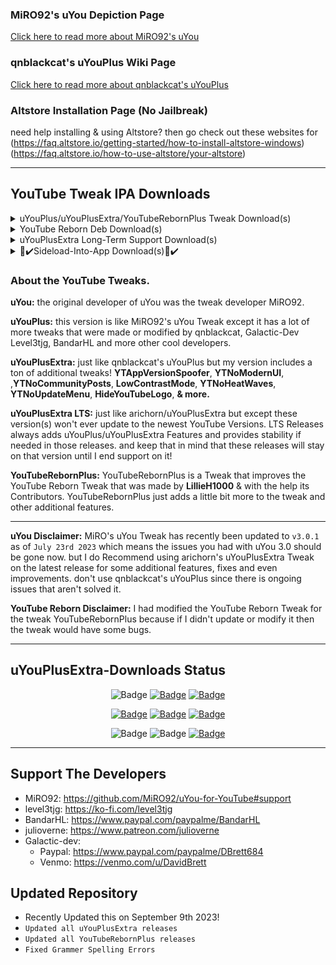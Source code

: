 ### MiRO92's uYou Depiction Page
[Click here to read more about MiRO92's uYou](https://miro92.com/repo/depictions/?p=com.miro.uyou)
### qnblackcat's uYouPlus Wiki Page
[Click here to read more about qnblackcat's uYouPlus](https://github.com/qnblackcat/uYouPlus/wiki)

### Altstore Installation Page (No Jailbreak)
need help installing & using Altstore? then go check out these websites for 
(https://faq.altstore.io/getting-started/how-to-install-altstore-windows)
(https://faq.altstore.io/how-to-use-altstore/your-altstore)

----------------------------------

## YouTube Tweak IPA Downloads
<details> 
  <summary>uYouPlus/uYouPlusExtra/YouTubeRebornPlus Tweak Download(s)</summary>
  
   | Download Link | App Name | App Version | Tweak Version | Release Name | Released By | File Type |
   |---------------|:--------:|:-----------:|:-------------:|:------------:|:-----------:|:---------:|
   | [Direct Download](https://miro92.com/repo/depictions/com.miro.uyou/iPA/YouTube_18.29.1_uYou_3.0.1.ipa) | YouTube | v18.29.1 | v3.0.1 | uYou | MiRO92 | IPA |

   | Download Link | App Name | App Version | Tweak Version | Release Name | Released By | File Type |
   |---------------|:--------:|:-----------:|:-------------:|:------------:|:-----------:|:---------:|
   | [Direct Download](https://github.com/qnblackcat/uYouPlus/releases/download/v18.14.1-3.0/uYouPlus_18.14.1_3.0.ipa) | YouTube | v18.14.1 | v3.0 | uYouPlus - Oudated ⚠️ | qnblackcat | IPA |

   | Download Link | App Name | App Version | Tweak Version | Release Name | Released By | File Type |
   |---------------|:--------:|:-----------:|:-------------:|:------------:|:-----------:|:---------:|
   | [Direct Download](https://github.com/arichorn/uYouPlusExtra/releases/download/v18.34.5-3.0.1/uYouPlusExtra_18.34.5_3.0.1.ipa) | YouTube | v18.34.5 | v3.0.1 | uYouPlusExtra | arichorn | IPA |

   | Download Link | App Name | App Version | Tweak Version | Release Name | Released By | File Type |
   |---------------|:--------:|:-----------:|:-------------:|:------------:|:-----------:|:---------:|
   | [Direct Download](https://github.com/arichorn/YouTubeRebornPlus/releases/download/v18.34.5-4.2.1/YouTubeRebornPlus_18.34.5_4.2.1.ipa) | YouTube | v18.34.5 | v4.2.1 | YouTubeRebornPlus | arichorn | IPA |
</details>

<details>
  <summary>YouTube Reborn Deb Download(s)</summary>
  
   | Download Link | App Name | Tweak Version | Release Name | Released By | File Type |
   |---------------|:--------:|:-------------:|:------------:|:-----------:|:---------:|
   | [Direct Download](https://dl.dropboxusercontent.com/s/8xv1vota8elfoml/YouTube.Reborn.v4.0.9.deb) | YouTube | v4.0.9 | YouTube Reborn | LillieH1000 | DEB |
   
   | Download Link | App Name | Tweak Version | Release Name | Released By | File Type |
   |---------------|:--------:|:-------------:|:------------:|:-----------:|:---------:|
   | There is no deb for this version yet. | YouTube | v4.2.1 | YouTube Reborn | LillieH1000 & arichorn | DEB |
</details>

<details>
  <summary>uYouPlusExtra Long-Term Support Download(s)</summary>

| Download Link | App Name | App Version | Tweak Version | Release Name | Released By | File Type | IPA Updated On | LTS Release Number |
|---------------|:--------:|:-----------:|:-------------:|:------------:|:-----------:|:---------:|:--------------:|:------------------:|
| [Direct Download](https://github.com/arichorn/uYouPlusExtra/releases/download/v18.14.1-3.0-F2/uYouPlusExtra_18.14.1_3.0_F2.ipa) | YouTube | v18.14.1 | v3.0 | uYouPlusExtra | arichorn | IPA | April 27th 2023 | LTS Release 2 |
  
| Download Link | App Name | App Version | Tweak Version | Release Name | Released By | File Type | IPA Updated On | LTS Release Number |
|---------------|:--------:|:-----------:|:-------------:|:------------:|:-----------:|:---------:|:--------------:|:------------------:|
| [Direct Download](https://github.com/arichorn/uYouPlusExtra/releases/download/v17.49.6-2.3.1-F4/uYouPlusExtra_17.49.6_2.3.1_F4.ipa) | YouTube | v17.49.6 | v2.3~1 | uYouPlusExtra | arichorn | IPA | February 28th 2023 | LTS Release 4 |
   
| Download Link | App Name | App Version | Tweak Version | Release Name | Released By | File Type | IPA Updated On | LTS Release Number |
|---------------|:--------:|:-----------:|:-------------:|:------------:|:-----------:|:---------:|:--------------:|:------------------:|
| [Direct Download](https://github.com/arichorn/uYouPlusExtra/releases/download/v16.42.3-2.1-F20/uYouPlusExtra_16.42.3_2.1_F20.ipa) | YouTube | v16.42.3 | v2.1 | uYouPlusExtra | arichorn | IPA | September 2nd 2023 | LTS Release 20 |
</details>

<details>
  <summary>📲✔️Sideload-Into-App Download(s)📲✔️</summary>

**Sideloading (No Jailbreak):** [Altstore Sideloading Guide](https://www.reddit.com/r/AltStore/comments/xlkapp/beginners_altstore_sideloading_guide)

   | Download Link | Tweak Version | App Version | Release Name | Released By | App Compatibility | Rootless | App Type |
   |---------------|:-------------:|:-----------:|:------------:|:-----------:|:-----------------:|:--------:|:--------:|
   | [Direct-App Download](https://tinyurl.com/4m2ntark) | v3.0.1 | v18.29.1 | uYou | MiRO92 | Non-Jailbroken 📲✅ | Supported | Altstore

   | Download Link | Tweak Version | App Version | Release Name | Released By | App Compatibility | Rootless | App Type |
   |---------------|:-------------:|:-----------:|:------------:|:-----------:|:-----------------:|:--------:|:--------:|
   | [Direct-App Download](https://tinyurl.com/yv6wrxjz) | v3.0 | v18.14.1 | uYouPlus - Outdated ⚠️ | qnblackcat | Non-Jailbroken 📲✅ | Not Supported | Altstore
  
   | Download Link | Tweak Version | App Version | Release Name | Released By | App Compatibility | Rootless | App Type |
   |---------------|:-------------:|:-----------:|:------------:|:-----------:|:-----------------:|:--------:|:--------:|
   | [Direct-App Download](https://tinyurl.com/mr3nrdz2) | v3.0.1 | v18.34.5 | uYouPlusExtra | arichorn | Non-Jailbroken 📲✅ | Not Supported | Altstore
 
   | Download Link | Tweak Version | App Version | Release Name | Released By | App Compatibility | Rootless | App Type |
   |---------------|:-------------:|:-----------:|:------------:|:-----------:|:-----------------:|:--------:|:--------:|
   | [Direct-App Download](https://tinyurl.com/yc48323p) | v3.0 | v18.14.1 | uYouPlusExtra [LTS 2] | arichorn | Non-Jailbroken 📲✅ | Supported | Altstore
 
   | Download Link | Tweak Version | App Version | Release Name | Released By | App Compatibility | Rootless | App Type |
   |---------------|:-------------:|:-----------:|:------------:|:-----------:|:-----------------:|:--------:|:--------:|
   | [Direct-App Download](https://tinyurl.com/3f6r7nt5) | v2.3~1 | v17.49.6 | uYouPlusExtra [LTS 4] | arichorn | Non-Jailbroken 📲✅ | Not Supported | Altstore

   | Download Link | Tweak Version | App Version | Release Name | Released By | App Compatibility | Rootless | App Type |
   |---------------|:-------------:|:-----------:|:------------:|:-----------:|:-----------------:|:--------:|:--------:|
   | [Direct-App Download](https://tinyurl.com/npztp9jh) | v2.1 | v16.42.3 | uYouPlusExtra [LTS 20] | arichorn | Non-Jailbroken 📲✅ | Supported | Altstore
 
   | Download Link | Tweak Version | App Version | Release Name | Released By | App Compatibility | Rootless | App Type |
   |---------------|:-------------:|:-----------:|:------------:|:-----------:|:-----------------:|:--------:|:--------:|
   | [Direct-App Download](https://tinyurl.com/3ucyf2th) | v4.2.1 | v18.34.5 | YouTubeRebornPlus | arichorn | Non-Jailbroken 📲✅ | Supported | Altstore
</details>

### About the YouTube Tweaks.
**uYou:** the original developer of uYou was the tweak developer MiRO92.

**uYouPlus:** this version is like MiRO92's uYou Tweak except it has a lot of more tweaks that were made or modified by qnblackcat, Galactic-Dev Level3tjg, BandarHL and more other cool developers.

**uYouPlusExtra:** just like qnblackcat's uYouPlus but my version includes a ton of additional tweaks! **YTAppVersionSpoofer**, **YTNoModernUI**, ,**YTNoCommunityPosts**, **LowContrastMode**, **YTNoHeatWaves**, **YTNoUpdateMenu**, **HideYouTubeLogo**, **& more.**
  
**uYouPlusExtra LTS:** just like arichorn/uYouPlusExtra but except these version(s) won't ever update to the newest YouTube Versions. LTS Releases always adds uYouPlus/uYouPlusExtra Features and provides stability if needed in those releases. and keep that in mind that these releases will stay on that version until I end support on it!

**YouTubeRebornPlus:** YouTubeRebornPlus is a Tweak that improves the YouTube Reborn Tweak that was made by **LillieH1000** & with the help its Contributors. YouTubeRebornPlus just adds a little bit more to the tweak and other additional features.

----------------------------------

**uYou Disclaimer:** MiRO's uYou Tweak has recently been updated to `v3.0.1` as of `July 23rd 2023` which means the issues you had with uYou 3.0 should be gone now. but I do Recommend using arichorn's uYouPlusExtra Tweak on the latest release for some additional features, fixes and even improvements. don't use qnblackcat's uYouPlus since there is ongoing issues that aren't solved it.

**YouTube Reborn Disclaimer:** I had modified the YouTube Reborn Tweak for the tweak YouTubeRebornPlus because if I didn't update or modify it then the tweak would have some bugs.

----------------------------------
## uYouPlusExtra-Downloads Status

<p align="center">
    <img src="https://img.shields.io/badge/Platform-iOS%20%7C%20iPadOS%2014.0%2B-yellow" alt="Badge"/>
    <a href="https://github.com/arichorn/uYouPlus-Downloads/wiki/FAQ"><img src="https://img.shields.io/badge/Question%3F-FAQ-yellow" alt="Badge"></img></a>
    <a href="https://github.com/arichorn/uYouPlus-Downloads/wiki/FAQ"><img src="https://custom-icon-badges.demolab.com/badge/translate-blue.svg?logo=translate&logoColor=white" alt="Badge"></img></a>
    

    
</p>

<p align="center">
    <a href="https://github.com/arichorn/uYouPlus-Downloads/releases/latest"><img src="https://img.shields.io/github/downloads/arichorn/uYouPlus/total?label=Download" alt="Badge"></img></a>
    <a href="https://github.com/arichorn/uYouPlus-Downloads/commit"><img src="https://custom-icon-badges.demolab.com/github/last-commit/arichorn/uYouPlus-Downloads?logo=history&logoColor=white&label=Last commit" alt="Badge"></img></a>
    <a href="https://github.com/arichorn/uYouPlus-Downloads/issues"><img src="https://custom-icon-badges.demolab.com/github/issues-raw/arichorn/uYouPlus-Downloads?logo=issue-opened&label=Issues" alt="Badge"></img></a>

</p>

<p align="center">
   <img src="https://img.shields.io/github/stars/arichorn/uYouPlus-Downloads?style=social" alt="Badge"/>
   <img src="https://img.shields.io/github/forks/arichorn/uYouPlus-Downloads?style=social" alt="Badge"/>
   <a href="https://github.com/arichorn/uYouPlus-Downloads#support-the-developers"><img src="https://img.shields.io/badge/-Support-lightgrey?style=social&logo=paypal" alt="Badge"></img></a>
</p>

----------------------------------

## Support The Developers
- MiRO92: https://github.com/MiRO92/uYou-for-YouTube#support
- level3tjg: https://ko-fi.com/level3tjg
- BandarHL: https://www.paypal.com/paypalme/BandarHL
- julioverne: https://www.patreon.com/julioverne
- Galactic-dev:
  - Paypal: https://www.paypal.com/paypalme/DBrett684
  - Venmo: https://venmo.com/u/DavidBrett

## Updated Repository
- Recently Updated this on September 9th 2023!
- `Updated all uYouPlusExtra releases`
- `Updated all YouTubeRebornPlus releases`
- `Fixed Grammer Spelling Errors`

